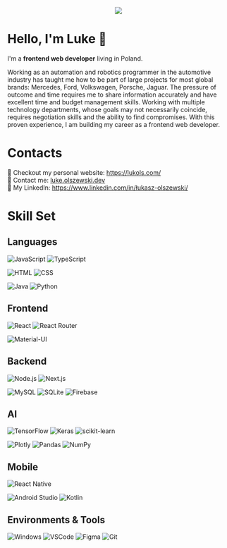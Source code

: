 <p align="center">
<img src="https://media.giphy.com/media/M7gtacN7aPNsc/giphy.gif">
</p>

# Hello, I'm Luke 👋

I'm a **frontend web developer** living in Poland.

Working as an automation and robotics programmer in the automotive industry has taught me how to be part of large projects for most global brands: Mercedes, Ford, Volkswagen, Porsche, Jaguar. The pressure of outcome and time requires me to share information accurately and have excellent time and budget management skills. Working with multiple technology departments, whose goals may not necessarily coincide, requires negotiation skills and the ability to find compromises. With this proven experience, I am building my career as a frontend web developer.

# Contacts

:sparkling_heart: Checkout my personal website: https://lukols.com/ <br/>
:e-mail: Contact me: [luke.olszewski.dev](mailto:lukols.dev@gmail.com) <br/>
:necktie: My LinkedIn: https://www.linkedin.com/in/łukasz-olszewski/ <br/>

# Skill Set

## Languages
<img alt="JavaScript" src="https://img.shields.io/badge/-JavaScript-F7DF1E?style=for-the-badge&logo=JavaScript&logoColor=white" />  <img alt="TypeScript" src="https://img.shields.io/badge/-TypeScript-3178C6?style=for-the-badge&logo=TypeScript&logoColor=white" /> 

<img alt="HTML" src="https://img.shields.io/badge/-HTML5-E34F26?style=for-the-badge&logo=HTML5&logoColor=white" /> <img alt="CSS" src="https://img.shields.io/badge/-CSS3-1572B6?style=for-the-badge&logo=CSS3&logoColor=white" />

<img alt="Java" src="https://img.shields.io/badge/-Java-007396?style=for-the-badge&logo=Java&logoColor=white" /> ![Python](https://img.shields.io/badge/python-3670A0?style=for-the-badge&logo=python&logoColor=ffdd54)

## Frontend
<img alt="React" src="https://img.shields.io/badge/-React-61DAFB?style=for-the-badge&logo=React&logoColor=white" /> <img alt="React Router" src="https://img.shields.io/badge/-React%20Router-CA4245?style=for-the-badge&logo=React%20Router&logoColor=white" /> 

<img alt="Material-UI" src="https://img.shields.io/badge/-Material%20UI-0081CB?style=for-the-badge&logo=Material-UI&logoColor=white" />

## Backend
<img alt="Node.js" src="https://img.shields.io/badge/-Node.js-339933?style=for-the-badge&logo=Node.js&logoColor=white" /> <img alt="Next.js" src="https://img.shields.io/badge/-Next.js-000000?style=for-the-badge&logo=Next.js&logoColor=white" />

<img alt="MySQL" src="https://img.shields.io/badge/-MySQL-4479A1?style=for-the-badge&logo=MySQL&logoColor=white" /> 	![SQLite](https://img.shields.io/badge/sqlite-%2307405e.svg?style=for-the-badge&logo=sqlite&logoColor=white) ![Firebase](https://img.shields.io/badge/firebase-%23039BE5.svg?style=for-the-badge&logo=firebase)

## AI
![TensorFlow](https://img.shields.io/badge/TensorFlow-%23FF6F00.svg?style=for-the-badge&logo=TensorFlow&logoColor=white) ![Keras](https://img.shields.io/badge/Keras-%23D00000.svg?style=for-the-badge&logo=Keras&logoColor=white) ![scikit-learn](https://img.shields.io/badge/scikit--learn-%23F7931E.svg?style=for-the-badge&logo=scikit-learn&logoColor=white)

![Plotly](https://img.shields.io/badge/Plotly-%233F4F75.svg?style=for-the-badge&logo=plotly&logoColor=white) ![Pandas](https://img.shields.io/badge/pandas-%23150458.svg?style=for-the-badge&logo=pandas&logoColor=white) ![NumPy](https://img.shields.io/badge/numpy-%23013243.svg?style=for-the-badge&logo=numpy&logoColor=white)

## Mobile
![React Native](https://img.shields.io/badge/react_native-%2320232a.svg?style=for-the-badge&logo=react&logoColor=%2361DAFB) 	

![Android Studio](https://img.shields.io/badge/Android%20Studio-3DDC84.svg?style=for-the-badge&logo=android-studio&logoColor=white) ![Kotlin](https://img.shields.io/badge/kotlin-%230095D5.svg?style=for-the-badge&logo=kotlin&logoColor=white) 

## Environments & Tools
<img alt="Windows" src="https://img.shields.io/badge/-Windows-0078D6?style=for-the-badge&logo=Windows&logoColor=white" /> <img alt="VSCode" src="https://img.shields.io/badge/-VSCode-007ACC?style=for-the-badge&logo=visual-studio-code&logoColor=white" /> <img alt="Figma" src="https://img.shields.io/badge/-Figma-F24E1E?style=for-the-badge&logo=Figma&logoColor=white" /> <img alt="Git" src="https://img.shields.io/badge/-Git-F05032?style=for-the-badge&logo=Git&logoColor=white" />

